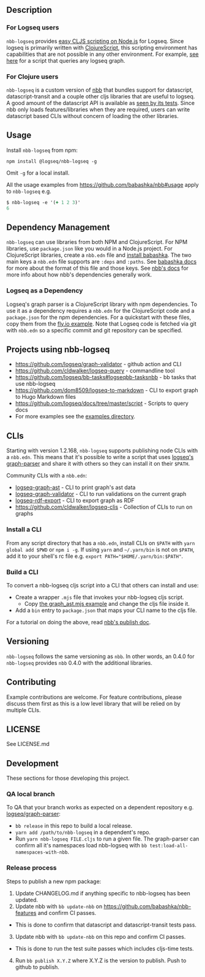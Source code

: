 ## Description
### For Logseq users

`nbb-logseq` provides [easy CLJS scripting on
Node.js](https://github.com/babashka/nbb) for Logseq. Since logseq is primarily
written with [ClojureScript](https://clojurescript.org/), this scripting
environment has capabilities that are not possible in any other environment. For
example, [see here](examples/#query.cljs) for a script that queries any logseq
graph.

### For Clojure users

`nbb-logseq` is a custom version of [nbb](https://github.com/babashka/nbb) that
bundles support for datascript, datascript-transit and a couple other cljs
libraries that are useful to logseq. A good amount of the datascript API is
available as [seen by its
tests](https://github.com/babashka/nbb-features/blob/main/test/features/datascript/test_runner.cljs).
Since nbb only loads features/libraries when they are required, users can write
datascript based CLIs without concern of loading the other libraries.

## Usage

Install `nbb-logseq` from npm:

`npm install @logseq/nbb-logseq -g`

Omit `-g` for a local install.

All the usage examples from https://github.com/babashka/nbb#usage apply to
`nbb-logseq` e.g.

```clojure
$ nbb-logseq -e '(+ 1 2 3)'
6
```

## Dependency Management

`nbb-logseq` can use libraries from both NPM and ClojureScript. For NPM
libraries,  use `package.json` like you would in a Node.js project. For
ClojureScript libraries, create a `nbb.edn` file and [install
babashka](https://github.com/babashka/babashka#installation). The two main keys
a `nbb.edn` file supports are `:deps` and `:paths`. See [babashka
docs](https://book.babashka.org/#_paths_and_deps) for more about the format of
this file and those keys. See [nbb's
docs](https://github.com/babashka/nbb#dependencies) for more info about how
nbb's dependencies generally work.

### Logseq as a Dependency

Logseq's graph parser is a ClojureScript library with npm dependencies. To use
it as a dependency requires a `nbb.edn` for the ClojureScript code and a
`package.json` for the npm dependencies. For a quickstart with these files, copy
them from the [fly.io example](examples/fly-io). Note that Logseq code is fetched
via git with `nbb.edn` so a specific commit and git repository can be
specified.

## Projects using nbb-logseq

* https://github.com/logseq/graph-validator - github action and CLI
* https://github.com/cldwalker/logseq-query - commandline tool
* https://github.com/logseq/bb-tasks#logseqbb-tasksnbb - bb tasks that use nbb-logseq
* https://github.com/dom8509/logseq-to-markdown - CLI to export graph to Hugo Markdown files
* https://github.com/logseq/docs/tree/master/script - Scripts to query docs
* For more examples see the [examples directory](examples).

## CLIs

Starting with version 1.2.168, `nbb-logseq` supports publishing node CLIs with
a `nbb.edn`. This means that it's possible to write a script that uses [logseq's
graph-parser](https://github.com/logseq/logseq/tree/master/deps/graph-parser)
and share it with others so they can install it on their `$PATH`.

Community CLIs with a `nbb.edn`:

* [logseq-graph-ast](https://github.com/logseq/nbb-logseq/tree/main/examples/from-js#graph_astmjs) - CLI to print graph's ast data
* [logseq-graph-validator](https://github.com/logseq/graph-validator#cli) - CLI to run validations on the current graph
* [logseq-rdf-export](https://github.com/logseq/rdf-export#cli) - CLI to export graph as RDF
* https://github.com/cldwalker/logseq-clis - Collection of CLIs to run on graphs

### Install a CLI

From any script directory that has a `nbb.edn`, install CLIs on `$PATH` with
`yarn global add $PWD` or `npm i -g`. If using `yarn` and `~/.yarn/bin` is not
on `$PATH`, add it to your shell's rc file e.g. `export
PATH="$HOME/.yarn/bin:$PATH"`.

### Build a CLI

To convert a nbb-logseq cljs script into a CLI that others can install and use:

* Create a wrapper `.mjs` file that invokes your nbb-logseq cljs script.
  * Copy [the graph_ast.mjs example](examples/from-js/graph_ast.mjs) and change the cljs file inside it.
* Add a `bin` entry to `package.json` that maps your CLI name to the cljs file.

For a tutorial on doing the above, read [nbb's publish
doc](https://github.com/babashka/nbb/tree/main/doc/publish).

## Versioning

`nbb-logseq` follows the same versioning as `nbb`. In other words, an 0.4.0 for
`nbb-logseq` provides `nbb` 0.4.0 with the additional libraries.

## Contributing

Example contributions are welcome. For feature contributions, please discuss
them first as this is a low level library that will be relied on by multiple
CLIs.

## LICENSE

See LICENSE.md

## Development

These sections for those developing this project.

### QA local branch

To QA that your branch works as expected on a dependent repository e.g.
[logseq/graph-parser](https://github.com/logseq/logseq/tree/master/deps/graph-parser):

* `bb release` in this repo to build a local release.
* `yarn add /path/to/nbb-logseq` in a dependent's repo.
* Run `yarn nbb-logseq FILE.cljs` to run a given file. The graph-parser can confirm all it's namespaces load nbb-logseq with `bb test:load-all-namespaces-with-nbb`.

### Release process

Steps to publish a new npm package:

1. Update CHANGELOG.md if anything specific to nbb-logseq has been updated.
2. Update nbb with `bb update-nbb` on https://github.com/babashka/nbb-features and confirm CI passes.
  * This is done to confirm that datascript and datascript-transit tests pass.
3. Update nbb with `bb update-nbb` on this repo and confirm CI passes.
  * This is done to run the test suite passes which includes cljs-time tests.
4. Run `bb publish X.Y.Z` where X.Y.Z is the version to publish. Push to github to publish.
